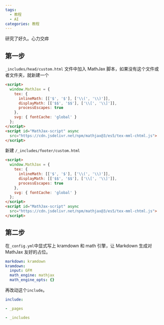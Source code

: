 ```yaml
---
tags:
  - 教程
  - AI
categories: 教程
---
```


研究了好久。心力交瘁

## 第一步

`_includes/head/custom.html` 文件中加入 MathJax 脚本，如果没有这个文件或者文件夹，就新建一个

```html
<script>
  window.MathJax = {
    tex: {
      inlineMath: [['$', '$'], ['\\(', '\\)']],
      displayMath: [['$$', '$$'], ['\\[', '\\]']],
      processEscapes: true
    },
    svg: { fontCache: 'global' }
  };
</script>
<script id="MathJax-script" async
  src="https://cdn.jsdelivr.net/npm/mathjax@3/es5/tex-mml-chtml.js">
</script>

```

新建 `/_includes/footer/custom.html`

```html
<script>
  window.MathJax = {
    tex: {
      inlineMath: [['$', '$'], ['\\(', '\\)']],
      displayMath: [['$$', '$$'], ['\\[', '\\]']],
      processEscapes: true
    },
    svg: { fontCache: 'global' }
  };
</script>
<script id="MathJax-script" async
  src="https://cdn.jsdelivr.net/npm/mathjax@3/es5/tex-mml-chtml.js">
</script>

```

## 第二步

在`_config.yml`中显式写上 kramdown 和 math 引擎，让 Markdown 生成对 MathJax 友好的占位。

```yaml
markdown: kramdown
kramdown:
  input: GFM
  math_engine: mathjax
  math_engine_opts: {}

```

再改动这个`include`。

```yaml
include:

- _pages

- _includes
```
